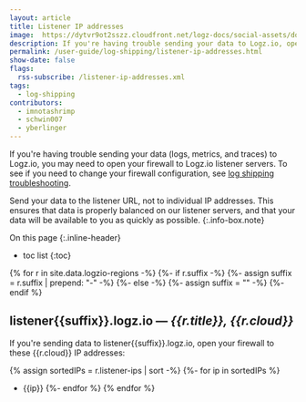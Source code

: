 ```yaml
---
layout: article
title: Listener IP addresses
image:  https://dytvr9ot2sszz.cloudfront.net/logz-docs/social-assets/docs-social.jpg
description: If you're having trouble sending your data to Logz.io, open your firewall to the relevant Logz.io listener IP addresses listed on this page.
permalink: /user-guide/log-shipping/listener-ip-addresses.html
show-date: false
flags:
  rss-subscribe: /listener-ip-addresses.xml
tags:
  - log-shipping
contributors:
  - imnotashrimp
  - schwin007
  - yberlinger
---
```


If you're having trouble sending your data (logs, metrics, and traces) to Logz.io, you may need to open your firewall to Logz.io listener servers. To see if you need to change your firewall configuration, see [log shipping troubleshooting]({{site.baseurl}}/user-guide/log-shipping/log-shipping-troubleshooting.html).

<!-- info-box-start:info -->
Send your data to the listener URL, not to individual IP addresses.
This ensures that data is properly balanced on our listener servers,
and that your data will be available to you as quickly as possible.
{:.info-box.note}
<!-- info-box-end -->

On this page
{:.inline-header}

* toc list
{:toc}

{% for r in site.data.logzio-regions -%}
  {%- if r.suffix -%}
      {%- assign suffix = r.suffix | prepend: "-" -%}
    {%- else -%}
      {%- assign suffix = "" -%}
  {%- endif %}

## listener{{suffix}}.logz.io — _{{r.title}}, {{r.cloud}}_

If you're sending data to listener{{suffix}}.logz.io, open your firewall to these {{r.cloud}} IP addresses:

{% assign sortedIPs = r.listener-ips | sort -%}
{%- for ip in sortedIPs %}
* {{ip}}
{%- endfor %}
{% endfor %}